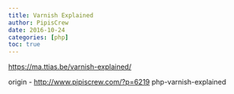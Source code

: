 ```yaml
---
title: Varnish Explained
author: PipisCrew
date: 2016-10-24
categories: [php]
toc: true
---
```


https://ma.ttias.be/varnish-explained/

origin - http://www.pipiscrew.com/?p=6219 php-varnish-explained
